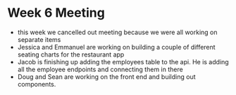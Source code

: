 # Week 6 Meeting
- this week we cancelled out meeting because we were all working on separate items
- Jessica and Emmanuel are working on building a couple of different seating charts for the restaurant app 
- Jacob is finishing up adding the employees table to the api. He is adding all the employee endpoints and connecting them in there
- Doug and Sean are working on the front end and building out components. 
